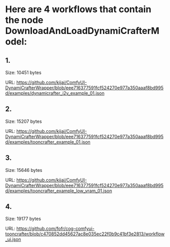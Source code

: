 # Here are 4 workflows that contain the node DownloadAndLoadDynamiCrafterModel:

## 1. 

Size: 10451 bytes

URL: https://github.com/kijai/ComfyUI-DynamiCrafterWrapper/blob/eee716377591fcf524270e977a350aaaf8bd995d/examples/dynamicrafter_i2v_example_01.json

## 2. 

Size: 15207 bytes

URL: https://github.com/kijai/ComfyUI-DynamiCrafterWrapper/blob/eee716377591fcf524270e977a350aaaf8bd995d/examples/tooncrafter_example_01.json

## 3. 

Size: 15646 bytes

URL: https://github.com/kijai/ComfyUI-DynamiCrafterWrapper/blob/eee716377591fcf524270e977a350aaaf8bd995d/examples/tooncrafter_example_low_vram_01.json

## 4. 

Size: 19177 bytes

URL: https://github.com/fofr/cog-comfyui-tooncrafter/blob/c470852dd45627ac8e035ec22f0b9c41bf3e2813/workflow_ui.json

